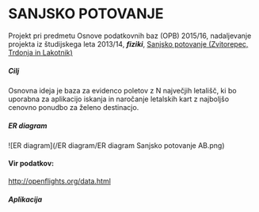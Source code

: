 # SANJSKO POTOVANJE
Projekt pri predmetu Osnove podatkovnih baz (OPB) 2015/16, nadaljevanje projekta iz študijskega leta 2013/14, _**fiziki**_, [Sanjsko potovanje (Zvitorepec, Trdonja in Lakotnik)](http://ucilnica1314.fmf.uni-lj.si/mod/wiki/view.php?id=10382)
##### Cilj
Osnovna ideja je baza za evidenco poletov z N največjih letališč, ki bo uporabna za aplikacijo iskanja in naročanje letalskih kart z najboljšo cenovno ponudbo za želeno destinacjo.

##### ER diagram
![ER diagram](/ER diagram/ER diagram Sanjsko potovanje AB.png)

#### Vir podatkov: 
http://openflights.org/data.html

##### Aplikacija



